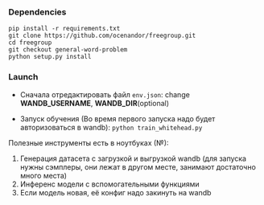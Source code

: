 ### Dependencies
```
pip install -r requirements.txt
git clone https://github.com/ocenandor/freegroup.git
cd freegroup
git checkout general-word-problem
python setup.py install
```

### Launch

* Сначала отредактировать файл `env.json`: change **WANDB_USERNAME**, **WANDB_DIR**(optional)

* Запуск обучения (Во время первого запуска надо будет авторизоваться в wandb): `python train_whitehead.py`

Полезные инструменты есть в ноутбуках (№):
1. Генерация датасета с загрузкой и выгрузкой wandb (для запуска нужны сэмплеры, они лежат в другом месте, занимают достаточно много места)
2. Инференс модели с вспомогательными функциями
3. Если модель новая, её конфиг надо закинуть на wandb

